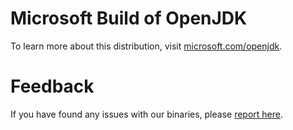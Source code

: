 # Microsoft Build of OpenJDK

To learn more about this distribution, visit [microsoft.com/openjdk](https://www.microsoft.com/openjdk).

# Feedback

If you have found any issues with our binaries, please [report here](https://github.com/microsoft/openjdk/issues).
